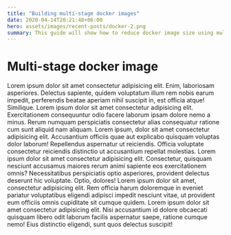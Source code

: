 ```yaml
---
title: "Building multi-stage docker images"
date: 2020-04-14T20:21:48+06:00
hero: assets/images/recent-posts/docker-2.png
summary: This guide will show how to reduce docker image size using multi-stage docker build technique.
---
```


# Multi-stage docker image

Lorem ipsum dolor sit amet consectetur adipisicing elit. Enim, laboriosam asperiores. Delectus sapiente, quidem voluptatum illum rem nobis earum impedit, perferendis beatae aperiam nihil suscipit in, est officia atque! Similique. Lorem ipsum dolor sit amet consectetur adipisicing elit. Exercitationem consequuntur odio facere laborum ipsam dolore nemo a minus. Rerum numquam perspiciatis consectetur alias consequatur ratione cum sunt aliquid nam aliquam.
Lorem ipsum, dolor sit amet consectetur adipisicing elit. Accusantium officiis quae aut explicabo quisquam voluptas dolor laborum! Repellendus aspernatur ut reiciendis. Officia voluptate consectetur reiciendis distinctio ut accusantium repellat molestias.
Lorem ipsum dolor sit amet consectetur adipisicing elit. Consectetur, quisquam nesciunt accusamus maiores rerum animi sapiente eos exercitationem omnis? Necessitatibus perspiciatis optio asperiores, provident delectus deserunt hic voluptate. Optio, dolores!
Lorem ipsum dolor sit amet, consectetur adipisicing elit. Rem officia harum doloremque in eveniet pariatur voluptatibus eligendi adipisci impedit nesciunt vitae, ut provident eum officiis omnis cupiditate sit cumque quidem.
Lorem ipsum dolor sit amet consectetur adipisicing elit. Nisi accusantium id dolore obcaecati quisquam libero odit laborum facilis aspernatur saepe, ratione cumque nemo! Eius distinctio eligendi, sunt quos delectus suscipit!